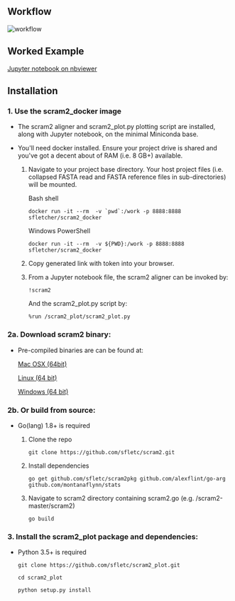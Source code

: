 ## Workflow

![workflow](https://cloud.githubusercontent.com/assets/5491692/23152639/f4db7328-f84e-11e6-9024-776da880d4c6.png)


## Worked Example

[Jupyter notebook on nbviewer](https://nbviewer.jupyter.org/github/sfletc/scram2_worked_example/blob/master/scram2_demonstration.ipynb)

## Installation

### 1. Use the scram2_docker image

- The scram2 aligner and scram2_plot.py plotting script are installed, along with Jupyter notebook, on the minimal Miniconda base.
- You'll need docker installed. Ensure your project drive is shared and you've got a decent about of RAM (i.e. 8 GB+) available.

    1. Navigate to your project base directory. Your host project files (i.e. collapsed FASTA read and FASTA reference files in sub-directories) will be mounted.
    
        Bash shell
        ```
        docker run -it --rm  -v `pwd`:/work -p 8888:8888 sfletcher/scram2_docker
        ```
        Windows PowerShell
        ```
        docker run -it --rm  -v ${PWD}:/work -p 8888:8888 sfletcher/scram2_docker
        ```
    2. Copy generated link with token into your browser.  

    3. From a Jupyter notebook file, the scram2 aligner can be invoked by:
        ```
        !scram2
        ```
        And the scram2_plot.py script by:
        ```
        %run /scram2_plot/scram2_plot.py
        ```

### 2a. Download scram2 binary:

- Pre-compiled binaries are can be found at:

	[Mac OSX (64bit)](https://bitbucket.org/stevefl/scram2/downloads/scram2_OSX_amd64_1.0.1)
	
	[Linux (64 bit)](https://bitbucket.org/stevefl/scram2/downloads/scram2_linux_amd64_1.0.1)
	
	[Windows (64 bit)](https://bitbucket.org/stevefl/scram2/downloads/scram2_win64_1.0.1.exe)

### 2b. Or build from source:

- Go(lang) 1.8+ is required
    
    1. Clone the repo
    
        ```git clone https://github.com/sfletc/scram2.git```
    2. Install dependencies
    
        ```
        go get github.com/sfletc/scram2pkg github.com/alexflint/go-arg github.com/montanaflynn/stats
        ```
    3. Navigate to scram2 directory containing scram2.go (e.g. /scram2-master/scram2)
        
        ```go build``` 
    
### 3. Install the scram2_plot package and dependencies:

- Python 3.5+ is required 
        
    ```git clone https://github.com/sfletc/scram2_plot.git```
    
    ```cd scram2_plot```
    
    ```python setup.py install```
    
    